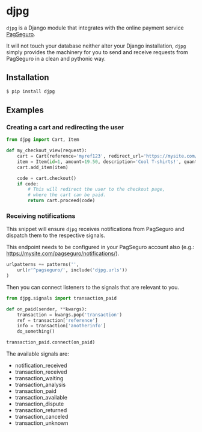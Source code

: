 # djpg

`djpg` is a Django module that integrates with the online payment service [PagSeguro](https://pagseguro.uol.com.br/).

It will not touch your database neither alter your Django installation, `djpg` simply provides the machinery for you to send and receive requests from PagSeguro in a clean and pythonic way.


## Installation

```bash
$ pip install djpg
```


## Examples

### Creating a cart and redirecting the user

```python
from djpg import Cart, Item

def my_checkout_view(request):
	cart = Cart(reference='myref123', redirect_url='https://mysite.com/')
	item = Item(id=1, amount=19.50, description='Cool T-shirts!', quantity=2)
	cart.add_item(item)

	code = cart.checkout()
	if code:
		# This will redirect the user to the checkout page,
		# where the cart can be paid.
		return cart.proceed(code)
```

### Receiving notifications

This snippet will ensure `djpg` receives notifications from PagSeguro and dispatch them to the respective signals.

This endpoint needs to be configured in your PagSeguro account also (e.g.: https://mysite.com/pagseguro/notifications/).

```python
urlpatterns += patterns('',
	url(r'^pagseguro/', include('djpg.urls'))
)
```

Then you can connect listeners to the signals that are relevant to you.

```python
from djpg.signals import transaction_paid

def on_paid(sender, **kwargs):
	transaction = kwargs.pop('transaction')
	ref = transaction['reference']
	info = transaction['anotherinfo']
	do_something()

transaction_paid.connect(on_paid)
```

The available signals are:
- notification_received
- transaction_received
- transaction_waiting
- transaction_analysis
- transaction_paid
- transaction_available
- transaction_dispute
- transaction_returned
- transaction_canceled
- transaction_unknown
